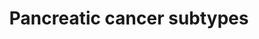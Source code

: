 ---
annotations:
- id: PW:0000605
  parent: disease pathway
  type: Pathway Ontology
  value: cancer pathway
- id: DOID:1793
  parent: disease of cellular proliferation
  type: Disease Ontology
  value: pancreatic cancer
- id: PW:0000626
  parent: disease pathway
  type: Pathway Ontology
  value: pancreatic cancer pathway
- id: DOID:162
  parent: disease of cellular proliferation
  type: Disease Ontology
  value: cancer
authors:
- IsabelWassink
- Eweitz
citedin:
- link: 10.1097/md.0000000000039057
  title: Investigation of the relationship between COVID-19 and pancreatic cancer
    using bioinformatics and systems biology approaches (2024)
communities: []
description: 'This is an annotated list of genes associated with the classical and
  basal-like subtypes of pancreatic cancer. Based on: Moffitt et al., 2015 (doi:10.1038/ng.3398).'
last-edited: 2024-07-22
ndex: null
organisms:
- Homo sapiens
redirect_from:
- /index.php/Pathway:WP5390
- /instance/WP5390
- /instance/WP5390_r134442
revision: r134442
schema-jsonld:
- '@context': https://schema.org/
  '@id': https://wikipathways.github.io/pathways/WP5390.html
  '@type': Dataset
  creator:
    '@type': Organization
    name: WikiPathways
  description: 'This is an annotated list of genes associated with the classical and
    basal-like subtypes of pancreatic cancer. Based on: Moffitt et al., 2015 (doi:10.1038/ng.3398).'
  keywords:
  - AGR2
  - AGR3
  - ANXA10
  - ANXA8L1
  - AREG
  - BTNL8
  - CDH17
  - CEACAM6
  - CLRN3
  - CST6
  - CTSE
  - CTSV
  - CYP3A7
  - DHRS9
  - FAM3D
  - FAM83A
  - FGFBP1
  - GPR87
  - KRT15
  - KRT17
  - KRT20
  - KRT6A
  - KRT6C
  - KRT7
  - LEMD1
  - LGALS4
  - LY6D
  - LYZ
  - MYO1A
  - PLA2G10
  - PRR15L
  - REG4
  - S100A2
  - SCEL
  - SERPINB3
  - SERPINB4
  - SLC2A1
  - SPINK4
  - SPRR1B
  - SPRR3
  - ST6GALNAC1
  - TFF1
  - TFF2
  - TFF3
  - TNS4
  - TSPAN8
  - UCA1
  - VGLL1
  - VSIG2
  license: CC0
  name: Pancreatic cancer subtypes
seo: CreativeWork
title: Pancreatic cancer subtypes
wpid: WP5390
---